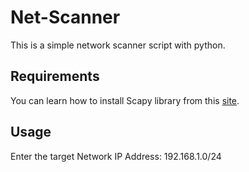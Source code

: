 # Net-Scanner

This is a simple network scanner script with python.

## Requirements

You can learn how to install Scapy library from this [site](https://scapy.readthedocs.io/en/latest/installation.html).

## Usage

Enter the target Network IP Address: 192.168.1.0/24 
